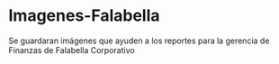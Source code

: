 # Imagenes-Falabella
Se guardaran imágenes que ayuden a los reportes para la gerencia de Finanzas de Falabella Corporativo
